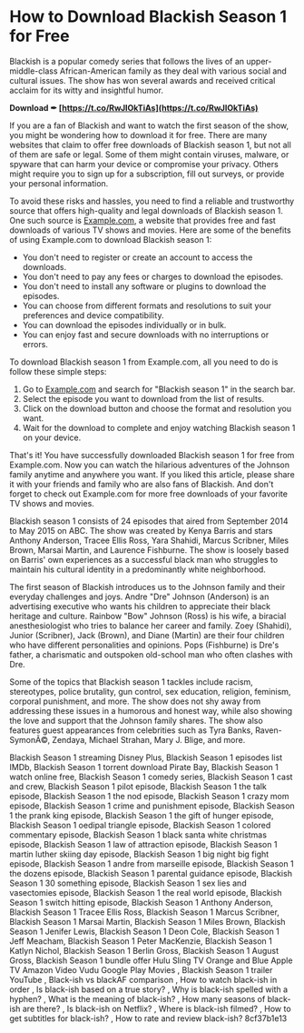 
 
# How to Download Blackish Season 1 for Free
 
Blackish is a popular comedy series that follows the lives of an upper-middle-class African-American family as they deal with various social and cultural issues. The show has won several awards and received critical acclaim for its witty and insightful humor.
 
**Download ✒ [https://t.co/RwJIOkTiAs](https://t.co/RwJIOkTiAs)**


 
If you are a fan of Blackish and want to watch the first season of the show, you might be wondering how to download it for free. There are many websites that claim to offer free downloads of Blackish season 1, but not all of them are safe or legal. Some of them might contain viruses, malware, or spyware that can harm your device or compromise your privacy. Others might require you to sign up for a subscription, fill out surveys, or provide your personal information.
 
To avoid these risks and hassles, you need to find a reliable and trustworthy source that offers high-quality and legal downloads of Blackish season 1. One such source is [Example.com](https://www.example.com), a website that provides free and fast downloads of various TV shows and movies. Here are some of the benefits of using Example.com to download Blackish season 1:
 
- You don't need to register or create an account to access the downloads.
- You don't need to pay any fees or charges to download the episodes.
- You don't need to install any software or plugins to download the episodes.
- You can choose from different formats and resolutions to suit your preferences and device compatibility.
- You can download the episodes individually or in bulk.
- You can enjoy fast and secure downloads with no interruptions or errors.

To download Blackish season 1 from Example.com, all you need to do is follow these simple steps:

1. Go to [Example.com](https://www.example.com) and search for "Blackish season 1" in the search bar.
2. Select the episode you want to download from the list of results.
3. Click on the download button and choose the format and resolution you want.
4. Wait for the download to complete and enjoy watching Blackish season 1 on your device.

That's it! You have successfully downloaded Blackish season 1 for free from Example.com. Now you can watch the hilarious adventures of the Johnson family anytime and anywhere you want. If you liked this article, please share it with your friends and family who are also fans of Blackish. And don't forget to check out Example.com for more free downloads of your favorite TV shows and movies.
  
Blackish season 1 consists of 24 episodes that aired from September 2014 to May 2015 on ABC. The show was created by Kenya Barris and stars Anthony Anderson, Tracee Ellis Ross, Yara Shahidi, Marcus Scribner, Miles Brown, Marsai Martin, and Laurence Fishburne. The show is loosely based on Barris' own experiences as a successful black man who struggles to maintain his cultural identity in a predominantly white neighborhood.
 
The first season of Blackish introduces us to the Johnson family and their everyday challenges and joys. Andre "Dre" Johnson (Anderson) is an advertising executive who wants his children to appreciate their black heritage and culture. Rainbow "Bow" Johnson (Ross) is his wife, a biracial anesthesiologist who tries to balance her career and family. Zoey (Shahidi), Junior (Scribner), Jack (Brown), and Diane (Martin) are their four children who have different personalities and opinions. Pops (Fishburne) is Dre's father, a charismatic and outspoken old-school man who often clashes with Dre.
 
Some of the topics that Blackish season 1 tackles include racism, stereotypes, police brutality, gun control, sex education, religion, feminism, corporal punishment, and more. The show does not shy away from addressing these issues in a humorous and honest way, while also showing the love and support that the Johnson family shares. The show also features guest appearances from celebrities such as Tyra Banks, Raven-SymonÃ©, Zendaya, Michael Strahan, Mary J. Blige, and more.
 
Blackish Season 1 streaming Disney Plus,  Blackish Season 1 episodes list IMDb,  Blackish Season 1 torrent download Pirate Bay,  Blackish Season 1 watch online free,  Blackish Season 1 comedy series,  Blackish Season 1 cast and crew,  Blackish Season 1 pilot episode,  Blackish Season 1 the talk episode,  Blackish Season 1 the nod episode,  Blackish Season 1 crazy mom episode,  Blackish Season 1 crime and punishment episode,  Blackish Season 1 the prank king episode,  Blackish Season 1 the gift of hunger episode,  Blackish Season 1 oedipal triangle episode,  Blackish Season 1 colored commentary episode,  Blackish Season 1 black santa white christmas episode,  Blackish Season 1 law of attraction episode,  Blackish Season 1 martin luther skiing day episode,  Blackish Season 1 big night big fight episode,  Blackish Season 1 andre from marseille episode,  Blackish Season 1 the dozens episode,  Blackish Season 1 parental guidance episode,  Blackish Season 1 30 something episode,  Blackish Season 1 sex lies and vasectomies episode,  Blackish Season 1 the real world episode,  Blackish Season 1 switch hitting episode,  Blackish Season 1 Anthony Anderson,  Blackish Season 1 Tracee Ellis Ross,  Blackish Season 1 Marcus Scribner,  Blackish Season 1 Marsai Martin,  Blackish Season 1 Miles Brown,  Blackish Season 1 Jenifer Lewis,  Blackish Season 1 Deon Cole,  Blackish Season 1 Jeff Meacham,  Blackish Season 1 Peter MacKenzie,  Blackish Season 1 Katlyn Nichol,  Blackish Season 1 Berlin Gross,  Blackish Season 1 August Gross,  Blackish Season 1 bundle offer Hulu Sling TV Orange and Blue Apple TV Amazon Video Vudu Google Play Movies ,  Blackish Season 1 trailer YouTube ,  Black-ish vs blackAF comparison ,  How to watch black-ish in order ,  Is black-ish based on a true story? ,  Why is black-ish spelled with a hyphen? ,  What is the meaning of black-ish? ,  How many seasons of black-ish are there? ,  Is black-ish on Netflix? ,  Where is black-ish filmed? ,  How to get subtitles for black-ish? ,  How to rate and review black-ish?
 8cf37b1e13
 
